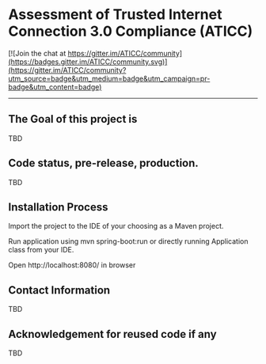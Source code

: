 # Assessment of Trusted Internet Connection 3.0 Compliance (ATICC)

[![Join the chat at https://gitter.im/ATICC/community](https://badges.gitter.im/ATICC/community.svg)](https://gitter.im/ATICC/community?utm_source=badge&utm_medium=badge&utm_campaign=pr-badge&utm_content=badge)

---
## The Goal of this project is
TBD

## Code status, pre-release, production.
TBD

## Installation Process
Import the project to the IDE of your choosing as a Maven project.

Run application using mvn spring-boot:run or directly running Application class from your IDE.

Open http://localhost:8080/ in browser

## Contact Information
TBD

## Acknowledgement for reused code if any
TBD
